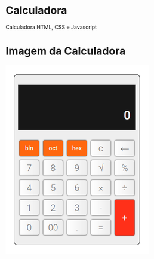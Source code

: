 # Calculadora
Calculadora HTML, CSS e Javascript

# Imagem da Calculadora
![Calculadora](https://github.com/Everaldo-Martins/Calculadora/blob/master/Calculadora.png)
